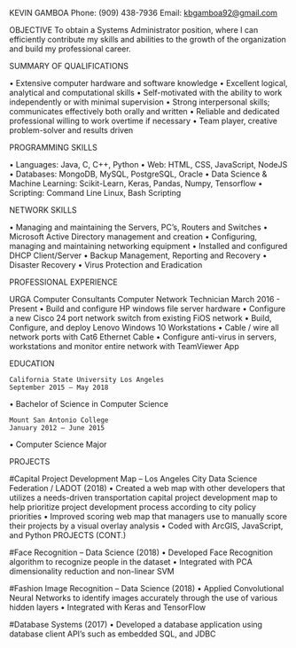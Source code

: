 KEVIN GAMBOA
Phone: (909) 438-7936    Email: kbgamboa92@gmail.com


OBJECTIVE
To obtain a Systems Administrator position, where I can efficiently contribute my skills and abilities to the growth of the organization and build my professional career.

SUMMARY OF QUALIFICATIONS	

•	Extensive computer hardware and software knowledge
•	Excellent logical, analytical and computational skills
•	Self-motivated with the ability to work independently or with minimal supervision
•	Strong interpersonal skills; communicates effectively both orally and written
•	Reliable and dedicated professional willing to work overtime if necessary
•	Team player, creative problem-solver and results driven

PROGRAMMING SKILLS	

 
•	Languages: Java, C, C++, Python
•	Web: HTML, CSS, JavaScript, NodeJS
•	Databases: MongoDB, MySQL, PostgreSQL, Oracle
•	Data Science & Machine Learning: Scikit-Learn, Keras, Pandas, Numpy, Tensorflow
•	Scripting: Command Line Linux, Bash Scripting

NETWORK SKILLS	

•	Managing and maintaining the Servers, PC’s, Routers and Switches
•	Microsoft Active Directory management and creation
•	Configuring, managing and maintaining networking equipment
•	Installed and configured DHCP Client/Server
•	Backup Management, Reporting and Recovery
•	Disaster Recovery
•	Virus Protection and Eradication

PROFESSIONAL EXPERIENCE

URGA Computer Consultants
Computer Network Technician								     March 2016 - Present
•	Build and configure HP windows file server hardware 
•	Configure a new Cisco 24 port network switch from existing FiOS network 
•	Build, Configure, and deploy Lenovo Windows 10 Workstations
•	Cable / wire all network ports with Cat6 Ethernet Cable
•	Configure anti-virus in servers, workstations and monitor entire network with TeamViewer App

EDUCATION	
	
	California State University Los Angeles				              September 2015 – May 2018
•	Bachelor of Science in Computer Science

	Mount San Antonio College 					        		            January 2012 – June 2015
•	Computer Science Major

PROJECTS

 #Capital Project Development Map – Los Angeles City Data Science Federation / LADOT (2018)
•	Created a web map with other developers that utilizes a needs-driven transportation capital project development map to help prioritize project development process according to city policy priorities
•	Improved scoring web map that managers use to manually score their projects by a visual overlay analysis
•	Coded with ArcGIS, JavaScript, and Python
PROJECTS (CONT.)

#Face Recognition – Data Science (2018)
•	Developed Face Recognition algorithm to recognize people in the dataset
•	Integrated with PCA dimensionality reduction and non-linear SVM

#Fashion Image Recognition – Data Science (2018)
•	Applied Convolutional Neural Networks to identify images accurately through the use of various hidden layers
•	Integrated with Keras and TensorFlow

#Database Systems (2017)
•	Developed a database application using database client API’s such as embedded SQL, and JDBC
